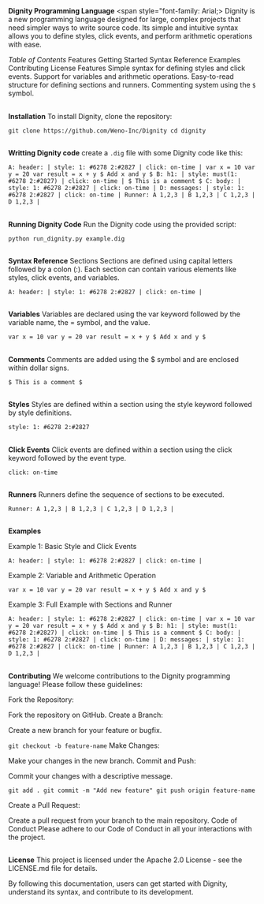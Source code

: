 ##
**Dignity Programming Language**
<span style="font-family: Arial;>
Dignity is a new programming language designed for large, complex projects that need simpler ways to write source code. Its simple and intuitive syntax allows you to define styles, click events, and perform arithmetic operations with ease.

*Table of Contents*
Features
Getting Started
Syntax Reference
Examples
Contributing
License
Features
Simple syntax for defining styles and click events.
Support for variables and arithmetic operations.
Easy-to-read structure for defining sections and runners.
Commenting system using the ``$`` symbol.

##
**Installation**
To install Dignity, clone the repository:

``
git clone https://github.com/Weno-Inc/Dignity
cd dignity
``

##
**Writting Dignity code**
create a ``.dig`` file with some Dignity code like this:

``
A: header: | style: 1: #6278 2:#2827 | click: on-time |
var x = 10
var y = 20
var result = x + y $ Add x and y $
B: h1: | style: must(1: #6278 2:#2827) | click: on-time | $ This is a comment $
C: body: | style: 1: #6278 2:#2827 | click: on-time |
D: messages: | style: 1: #6278 2:#2827 | click: on-time |
Runner: A 1,2,3 | B 1,2,3 | C 1,2,3 | D 1,2,3 |
``

##
**Running Dignity Code**
Run the Dignity code using the provided script:

``
python run_dignity.py example.dig
``

##
**Syntax Reference**
Sections
Sections are defined using capital letters followed by a colon (:). Each section can contain various elements like styles, click events, and variables.

``
A: header: | style: 1: #6278 2:#2827 | click: on-time |
``

##
**Variables**
Variables are declared using the var keyword followed by the variable name, the = symbol, and the value.

``
var x = 10
var y = 20
var result = x + y $ Add x and y $
``

##
**Comments**
Comments are added using the $ symbol and are enclosed within dollar signs.

``
$ This is a comment $
``

##
**Styles**
Styles are defined within a section using the style keyword followed by style definitions.

``
style: 1: #6278 2:#2827
``

##
**Click Events**
Click events are defined within a section using the click keyword followed by the event type.

``
click: on-time
``

##
**Runners**
Runners define the sequence of sections to be executed.

``
Runner: A 1,2,3 | B 1,2,3 | C 1,2,3 | D 1,2,3 |
``

##
**Examples**

Example 1: Basic Style and Click Events

``
A: header: | style: 1: #6278 2:#2827 | click: on-time |
``

Example 2: Variable and Arithmetic Operation

``
var x = 10
var y = 20
var result = x + y $ Add x and y $
``

Example 3: Full Example with Sections and Runner

``
A: header: | style: 1: #6278 2:#2827 | click: on-time |
var x = 10
var y = 20
var result = x + y $ Add x and y $
B: h1: | style: must(1: #6278 2:#2827) | click: on-time | $ This is a comment $
C: body: | style: 1: #6278 2:#2827 | click: on-time |
D: messages: | style: 1: #6278 2:#2827 | click: on-time |
Runner: A 1,2,3 | B 1,2,3 | C 1,2,3 | D 1,2,3 |
``

##
**Contributing**
We welcome contributions to the Dignity programming language! Please follow these guidelines:

Fork the Repository:

Fork the repository on GitHub.
Create a Branch:

Create a new branch for your feature or bugfix.

``
git checkout -b feature-name
``
Make Changes:

Make your changes in the new branch.
Commit and Push:

Commit your changes with a descriptive message.

``
git add .
git commit -m "Add new feature"
git push origin feature-name
``

Create a Pull Request:

Create a pull request from your branch to the main repository.
Code of Conduct
Please adhere to our Code of Conduct in all your interactions with the project.

##
**License**
This project is licensed under the Apache 2.0 License - see the LICENSE.md file for details.

By following this documentation, users can get started with Dignity, understand its syntax, and contribute to its development.
